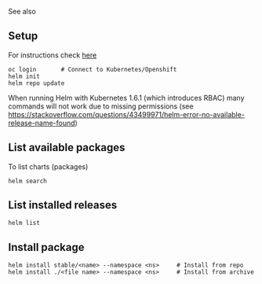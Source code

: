 See also <?add topic='Openshift'?> <?add topic='kubernetes'?>

## Setup

For instructions check [here](https://docs.helm.sh/using_helm/#quickstart-guide)

    oc login       # Connect to Kubernetes/Openshift
    helm init
    helm repo update

When running Helm with Kubernetes 1.6.1 (which introduces RBAC) many commands will not work due to missing permissions (see https://stackoverflow.com/questions/43499971/helm-error-no-available-release-name-found)

## List available packages

To list charts (packages)

    helm search

## List installed releases

    helm list

## Install package

    helm install stable/<name> --namespace <ns>     # Install from repo
    helm install ./<file name> --namespace <ns>     # Install from archive
